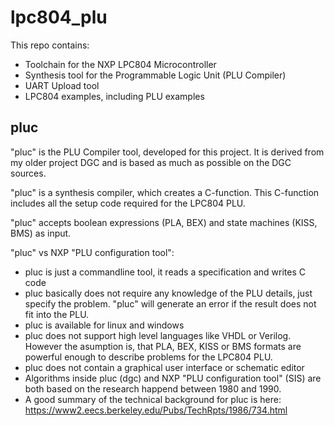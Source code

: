 # lpc804_plu

This repo contains:
 * Toolchain for the NXP LPC804 Microcontroller
 * Synthesis tool for the Programmable Logic Unit (PLU Compiler)
 * UART Upload tool
 * LPC804 examples, including PLU examples
 

## pluc

"pluc" is the PLU Compiler tool, developed for this project. 
It is derived from my older project DGC and is based as much as possible 
on the DGC sources.

"pluc" is a synthesis compiler, which creates a C-function. This C-function
includes all the setup code required for the LPC804 PLU.

"pluc" accepts boolean expressions (PLA, BEX) and state machines (KISS, BMS) as
input. 
 
"pluc" vs NXP "PLU configuration tool":
 - pluc is just a commandline tool, it reads a specification and writes C code
 - pluc basically does not require any knowledge of the PLU details, just specify the problem. "pluc" will generate an error if the result does not fit into the PLU.
 - pluc is available for linux and windows
 - pluc does not support high level languages like VHDL or Verilog. However the asumption is, that PLA, BEX, KISS or BMS formats are powerful enough to describe problems for the LPC804 PLU.
 - pluc does not contain a graphical user interface or schematic editor
 - Algorithms inside pluc (dgc) and NXP "PLU configuration tool" (SIS) are both based on the research happend between 1980 and 1990.
 - A good summary of the technical background for pluc is here: https://www2.eecs.berkeley.edu/Pubs/TechRpts/1986/734.html
 
 
